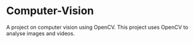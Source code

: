 # Computer-Vision
A project on computer vision using OpenCV. 
This project uses OpenCV to analyse images and videos.
